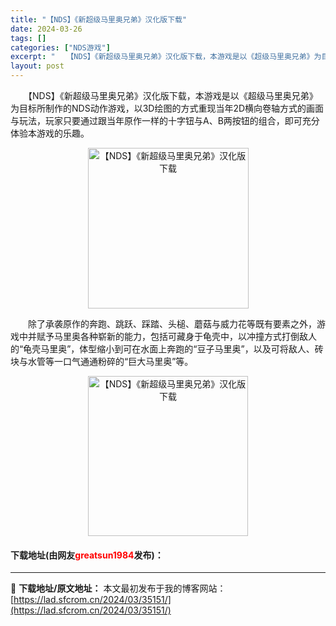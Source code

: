```yaml
---
title: "【NDS】《新超级马里奥兄弟》汉化版下载"
date: 2024-03-26
tags: []
categories: ["NDS游戏"]
excerpt: "　　【NDS】《新超级马里奥兄弟》汉化版下载，本游戏是以《超级马里奥兄弟》为目标所制作的NDS动作游戏，以3D绘图的方式重现当年2D横向卷轴方式的画面与玩法，玩家只要通过跟当年原作一样的十字钮与A、B两按钮的组合，即可充分体验本游戏的乐趣。 　　除了承袭原作的奔跑、跳跃、踩踏、头槌、蘑菇与威力花等既&hellip;"
layout: post
---
```


 <p>　　【NDS】《新超级马里奥兄弟》汉化版下载，本游戏是以《超级马里奥兄弟》为目标所制作的NDS动作游戏，以3D绘图的方式重现当年2D横向卷轴方式的画面与玩法，玩家只要通过跟当年原作一样的十字钮与A、B两按钮的组合，即可充分体验本游戏的乐趣。</p> <p align="center"><img align="" border="0" src="https://lad.sfcrom.cn/wp-content/uploads/2024/03/20240326_66022de39eb4d.png" width="257" alt="【NDS】《新超级马里奥兄弟》汉化版下载" /></p> <p>　　除了承袭原作的奔跑、跳跃、踩踏、头槌、蘑菇与威力花等既有要素之外，游戏中并赋予马里奥各种崭新的能力，包括可藏身于龟壳中，以冲撞方式打倒敌人的&ldquo;龟壳马里奥&rdquo;，体型缩小到可在水面上奔跑的&ldquo;豆子马里奥&rdquo;，以及可将敌人、砖块与水管等一口气通通粉碎的&ldquo;巨大马里奥&rdquo;等。</p> <p align="center"><img align="" border="0" src="https://lad.sfcrom.cn/wp-content/uploads/2024/03/20240326_66022de400d90.png" width="256" alt="【NDS】《新超级马里奥兄弟》汉化版下载" /></p> <p><h4>下载地址(由网友<font color="red">greatsun1984</font>发布)：</h4></p> 

---
📖 **下载地址/原文地址：** 本文最初发布于我的博客网站：[https://lad.sfcrom.cn/2024/03/35151/](https://lad.sfcrom.cn/2024/03/35151/)
